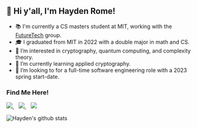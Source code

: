 ## 👋 Hi y'all, I'm Hayden Rome!
- 📚 I'm currently a CS masters student at MIT, working with the [FutureTech](https://futuretech.mit.edu/) group.
- 🎓 I graduated from MIT in 2022 with a double major in math and CS.
- 👀 I’m interested in cryptography, quantum computing, and complexity theory.
- 🌱 I’m currently learning applied cryptography.
- 💼 I’m looking to for a full-time software engineering role with a 2023 spring start-date.

### Find Me Here!

<p>
<a href="https://www.linkedin.com/in/hrome/">
  <img src="https://img.shields.io/badge/linkedin-%230077B5.svg?&style=for-the-badge&logo=linkedin&logoColor=white" />
</a>&nbsp;&nbsp; <a href="https://twitter.com/hrome40">
  <img src="https://img.shields.io/badge/Twitter-1DA1F2?style=for-the-badge&logo=twitter&logoColor=white" />
</a>&nbsp;&nbsp; <a href="mailto:hrome13@gmail.com">
  <img src="https://img.shields.io/badge/Gmail-D14836?style=for-the-badge&logo=gmail&logoColor=white" />
</a>
</p>

<p>
<img alt="Hayden's github stats" src="https://github-readme-stats.vercel.app/api?username=hrome13&show_icons=true&theme=merko"  >
</p>
